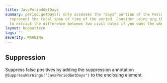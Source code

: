 ```yaml
---
title: JavaPeriodGetDays
summary: period.getDays() only accesses the "days" portion of the Period, and doesn't
  represent the total span of time of the period. Consider using org.threeten.extra.Days
  to extract the difference between two civil dates if you want the whole time.
layout: bugpattern
tags: ''
severity: WARNING
---
```


<!--
*** AUTO-GENERATED, DO NOT MODIFY ***
To make changes, edit the @BugPattern annotation or the explanation in docs/bugpattern.
-->



## Suppression
Suppress false positives by adding the suppression annotation `@SuppressWarnings("JavaPeriodGetDays")` to the enclosing element.
